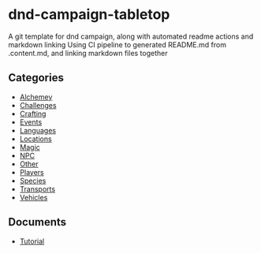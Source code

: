 # dnd-campaign-tabletop
A git template for dnd campaign, along with automated readme actions and markdown linking
Using CI pipeline to generated README.md from .content.md, and linking markdown files together


## Categories
- [Alchemey](./Alchemey/README.md)
- [Challenges](./Challenges/README.md)
- [Crafting](./Crafting/README.md)
- [Events](./Events/README.md)
- [Languages](./Languages/README.md)
- [Locations](./Locations/README.md)
- [Magic](./Magic/README.md)
- [NPC](./NPC/README.md)
- [Other](./Other/README.md)
- [Players](./Players/README.md)
- [Species](./Species/README.md)
- [Transports](./Transports/README.md)
- [Vehicles](./Vehicles/README.md)

## Documents
- [Tutorial](Tutorial.md)